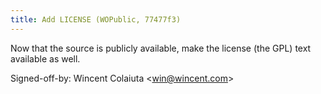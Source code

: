 ```yaml
---
title: Add LICENSE (WOPublic, 77477f3)
---
```


Now that the source is publicly available, make the license (the GPL) text available as well.

Signed-off-by: Wincent Colaiuta &lt;win@wincent.com&gt;
